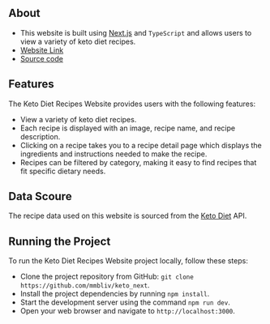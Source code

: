 ## About

- This website is built using [Next.js](https://nextjs.org/) and `TypeScript` and allows users to view a variety of keto diet recipes.
- [Website Link](https://keto-next.vercel.app/)
- [Source code](https://github.com/mmbliv/keto_next)

## Features

The Keto Diet Recipes Website provides users with the following features:

- View a variety of keto diet recipes.
- Each recipe is displayed with an image, recipe name, and recipe description.
- Clicking on a recipe takes you to a recipe detail page which displays the ingredients and instructions needed to make the recipe.
- Recipes can be filtered by category, making it easy to find recipes that fit specific dietary needs.

## Data Scoure

The recipe data used on this website is sourced from the [Keto Diet](https://rapidapi.com/encurate/api/keto-diet) API.

## Running the Project

To run the Keto Diet Recipes Website project locally, follow these steps:

- Clone the project repository from GitHub: `git clone https://github.com/mmbliv/keto_next`.
- Install the project dependencies by running `npm install`.
- Start the development server using the command `npm run dev`.
- Open your web browser and navigate to `http://localhost:3000`.
